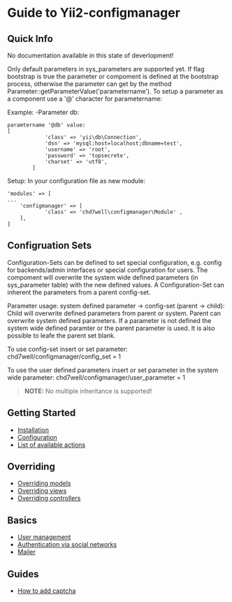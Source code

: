 Guide to Yii2-configmanager
==================

Quick Info
---------------
No documentation available in this state of deverlopment! 

Only default parameters in sys_parameters are supported yet.
If flag bootstrap is true the parameter or compoment is defined at the bootstrap process, otherwise the parameter can get by the method Parameter::getParameterValue('parametername').
To setup a parameter as a component use a '@' character for parametername:

Example:
-Parameter db:
```
paramtername '@db' value:
[
            'class' => 'yii\db\Connection',
            'dsn' => 'mysql:host=localhost;dbname=test',
            'username' => 'root',
            'password' => 'topsecrete',
            'charset' => 'utf8',
        ]
```        

Setup:
In your configuration file as new module:
```
'modules' => [
...
	'configmanager' => [
			'class' => 'chd7well\configmanager\Module' ,
	],
]
```				

Configruation Sets
---------------
Configuration-Sets can be defined to set special configuration, e.g. config for backends/admin interfaces or special configuration for users. 
The compoment will overwrite the system wide defined parameters (in sys_parameter table) with the new defined values. 
A Configuration-Set can inherent the parameters from a parent config-set.

Parameter usage:
system defined parameter -> config-set (parent -> child):
Child will overwrite defined parameters from parent or system. Parent can overwrite system defined parameters. If a parameter is not defined the system wide defined paramter or the parent parameter is used. It is also possible to leafe the parent set blank.

To use config-set insert or set parameter:
chd7well/configmanager/config_set = 1

To use the user defined parameters insert or set parameter in the system wide parameter:
chd7well/configmanager/user_parameter = 1




> **NOTE:** No multiple inheritance is supported!

Getting Started
---------------

- [Installation](installation.md)
- [Configuration](configuration.md)
- [List of available actions](available-actions.md)

Overriding
----------

- [Overriding models](overriding-models.md)
- [Overriding views](overriding-views.md)
- [Overriding controllers](overriding-controllers.md)

Basics
------

- [User management](user-management.md)
- [Authentication via social networks](social-auth.md)
- [Mailer](mailer.md)

Guides
------

- [How to add captcha](adding-captcha.md)
